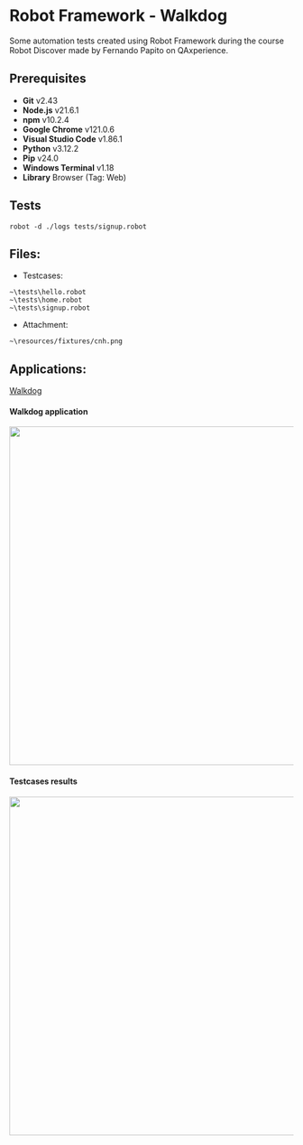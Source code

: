 # Robot Framework - Walkdog
Some automation tests created using Robot Framework during the course Robot Discover made by Fernando Papito on QAxperience.

## Prerequisites
* __Git__ v2.43
* __Node.js__ v21.6.1
* __npm__ v10.2.4
* __Google Chrome__ v121.0.6
* __Visual Studio Code__ v1.86.1
* __Python__ v3.12.2
* __Pip__ v24.0
* __Windows Terminal__ v1.18
* __Library__ Browser (Tag: Web) 

## Tests
`robot -d ./logs tests/signup.robot`

## Files:
* Testcases:
```
~\tests\hello.robot
~\tests\home.robot
~\tests\signup.robot
```
* Attachment:
```
~\resources/fixtures/cnh.png
```

## Applications:
[Walkdog](https://walkdog.vercel.app/)


#### Walkdog application
<img src="https://github.com/andreefarias/Walkdog-robot/assets/73314261/05196e38-16a7-4bd2-9269-aea2649fd10a" width="600">

#### Testcases results
<img src="https://github.com/andreefarias/Walkdog-robot/assets/73314261/530c36ef-d654-4a07-a5ce-978d1ffdcc93" width="600">
